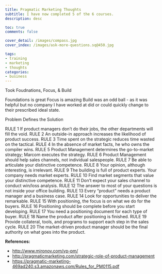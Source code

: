 ```yaml
---
title: Pragmatic Marketing Thoughts
subtitle: I have now completed 5 of the 6 courses.
description: desc

toc: true
comments: false

cover_detail: /images/compass.jpg
cover_index: /images/ask-more-questions.sq@450.jpg

tags:
- training
- marketing
- thoughts
categories:
- business
---
```


Took Foudnations, Focus, & Build

Foundations is great
Focus is amazing
Build was an odd ball - as it was helpful but no company I have worked at did or could quickly change to their prescribed ideal state.

Problem Defines the Solution

RULE 1 If product managers don’t do their jobs, the other departments will fill the void.
RULE 2 An outside-in approach increases the likelihood of product success.
RULE 3 Time spent on the strategic reduces time wasted on the tactical.
RULE 4 In the absence of market facts, he who owns the compiler wins. 
RULE 5 Product Management determines the go-to-market strategy; Marcom executes the strategy. 
RULE 6 Product Management should help sales channels, not individual salespeople. 
RULE 7 Be able to articulate your distinctive competence.
RULE 8 Your opinion, although interesting, is irrelevant.
RULE 9 The building is full of product experts. Your company needs market experts.
RULE 10 Find market segments that value your distinctive competence.
RULE 11 Don’t expect your sales channel to conduct win/loss analysis.
RULE 12 The answer to most of your questions is not inside your office building.
RULE 13 Every “product” needs a product manager and a business case.
RULE 14 Look for opportunities to deliver the remarkable.
RULE 15 With positioning, the focus is on what we do for the buyers.
RULE 16 Positioning should be complete before you start developing.
RULE 17 You need a positioning document for each type of buyer.
RULE 18 Name the product after positioning is finished.
RULE 19 Provide collateral, tools, and programs to support each step in the sales cycle.
RULE 20 The market-driven product manager should be the final authority on what goes into the product.


**References:**
- http://www.mironov.com/vp-pm/
- http://pragmaticmarketing.com/strategic-role-of-product-management
- https://pragmatic-marketing-469ad240.s3.amazonaws.com/Rules_for_PM0115.pdf
